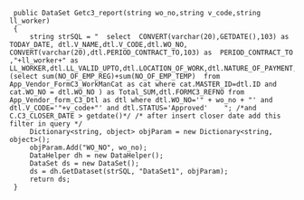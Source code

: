      public DataSet Getc3_report(string wo_no,string v_code,string ll_worker)
     {
         string strSQL = "  select  CONVERT(varchar(20),GETDATE(),103) as  TODAY_DATE, dtl.V_NAME,dtl.V_CODE,dtl.WO_NO,  CONVERT(varchar(20),dtl.PERIOD_CONTRACT_TO,103) as  PERIOD_CONTRACT_TO ,"+ll_worker+" as LL_WORKER,dtl.LL_VALID_UPTO,dtl.LOCATION_OF_WORK,dtl.NATURE_OF_PAYMENT,dtl.AUTHOR_NAME,dtl.AUTHOR_CONTACT_NO,(select sum(NO_OF_EMP_REG)+sum(NO_OF_EMP_TEMP)  from App_Vendor_FormC3_WorkManCat as cat where cat.MASTER_ID=dtl.ID and cat.WO_NO = dtl.WO_NO ) as Total_SUM,dtl.FORMC3_REFNO from App_Vendor_form_C3_Dtl as dtl where dtl.WO_NO='" + wo_no + "' and dtl.V_CODE='"+v_code+"' and dtl.STATUS='Approved'    "; /*and C.C3_CLOSER_DATE > getdate()*/ /* after insert closer date add this filter in query */
         Dictionary<string, object> objParam = new Dictionary<string, object>();
         objParam.Add("WO_NO", wo_no);
         DataHelper dh = new DataHelper();
         DataSet ds = new DataSet();
         ds = dh.GetDataset(strSQL, "DataSet1", objParam);
         return ds;
     }
